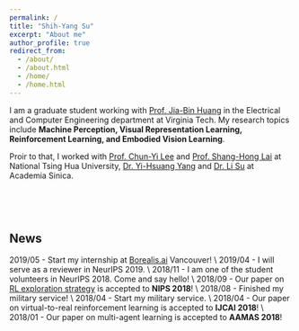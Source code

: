 ```yaml
---
permalink: /
title: "Shih-Yang Su"
excerpt: "About me"
author_profile: true
redirect_from: 
  - /about/
  - /about.html
  - /home/
  - /home.html
---
```


I am a graduate student working with [Prof. Jia-Bin Huang](https://filebox.ece.vt.edu/~jbhuang/) in the Electrical and Computer Engineering department at Virginia Tech. My research topics include **Machine Perception, Visual Representation Learning, Reinforcement Learning, and Embodied Vision Learning**.

Proir to that, I worked with [Prof. Chun-Yi Lee](http://cymaxwelllee.wixsite.com/elsa) and [Prof. Shang-Hong Lai](http://www.cs.nthu.edu.tw/~lai/) at National Tsing Hua University, [Dr. Yi-Hsuang Yang](http://mac.citi.sinica.edu.tw/~yang/) and [Dr. Li Su](https://sites.google.com/site/lisupage/) at Academia Sinica. 
<pre>



</pre>
## News
2019/05 - Start my internship at [Borealis.ai](https://www.borealisai.com) Vancouver! \\
2019/04 - I will serve as a reviewer in NeurIPS 2019. \\
2018/11 - I am one of the student volunteers in NeurIPS 2018. Come and say hello! \\
2018/09 - Our paper on [RL exploration strategy](https://arxiv.org/abs/1802.04564.pdf) is accepted to **NIPS 2018**! \\
2018/08 - Finished my military service! \\
2018/04 - Start my military service. \\
2018/04 - Our paper on virtual-to-real reinforcement learning is accepted to **IJCAI 2018**! \\
2018/01 - Our paper on multi-agent learning is accepted to **AAMAS 2018**! 
